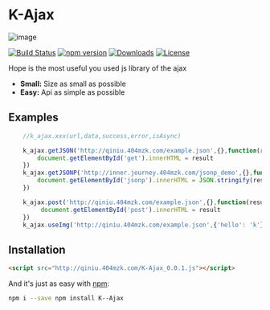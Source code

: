 # K-Ajax

![image](http://qiniu.404mzk.com/K-Ajax.png)

[![Build Status](https://travis-ci.org/mzkmzk/K-Ajax.png?style=flat)](https://travis-ci.org/mzkmzk/K-Ajax)
[![npm version](https://img.shields.io/npm/v/K--Ajax.svg?style=flat)](https://www.npmjs.com/package/K--Ajax)
[![Downloads](https://img.shields.io/npm/dt/K--Ajax.svg?style=flat)](https://www.npmjs.com/package/K--Ajax)
[![License](https://img.shields.io/npm/l/K--Ajax.svg?style=flat)](https://www.npmjs.com/package/K--Ajax)

Hope is the most useful you used js library of the ajax 

* **Small:** Size as small as possible
* **Easy:** Api as simple as possible

## Examples

```javascript
    //k_ajax.xxx(url,data,success,error,isAsync)

    k_ajax.getJSON('http://qiniu.404mzk.com/example.json',{},function(result){
        document.getElementById('get').innerHTML = result
    })
    k_ajax.getJSONP('http://inner.journey.404mzk.com/jsonp_demo',{},function(result){
        document.getElementById('jsonp').innerHTML = JSON.stringify(result)
    })

    k_ajax.post('http://qiniu.404mzk.com/example.json',{},function(result){
         document.getElementById('post').innerHTML = result
    })
    k_ajax.useImg('http://qiniu.404mzk.com/example.json',{'hello': 'k'})
```

## Installation

```html
<script src="http://qiniu.404mzk.com/K-Ajax_0.0.1.js"></script>
```

And it's just as easy with [npm](http://npmjs.com):

```sh
npm i --save npm install K--Ajax 
```

